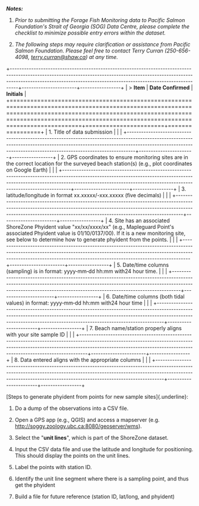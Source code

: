***Notes:***

1.  *Prior to submitting the Forage Fish Monitoring data to Pacific Salmon Foundation's Strait of Georgia (SOG) Data Centre, please complete the checklist to minimize possible entry errors within the dataset.*

2.  *The following steps may require clarification or assistance from Pacific Salmon Foundation. Please feel free to contact Terry Curran (250-656-4098, <terry.curran@shaw.ca>) at any time.*

+---------------------------------------------------------------------------------------------------------------------------------------------------------------------------------------------------------------------------------------------+-----------------------+-----------------+
| > **Item**                                                                                                                                                                                                                                  | **Date Confirmed**    | **Initials**    |
+=============================================================================================================================================================================================================================================+=======================+=================+
| 1.  Title of data submission                                                                                                                                                                                                                |                       |                 |
+---------------------------------------------------------------------------------------------------------------------------------------------------------------------------------------------------------------------------------------------+-----------------------+-----------------+
| 2.  GPS coordinates to ensure monitoring sites are in the correct location for the surveyed beach station(s) (e.g., plot coordinates on Google Earth)                                                                                       |                       |                 |
+---------------------------------------------------------------------------------------------------------------------------------------------------------------------------------------------------------------------------------------------+-----------------------+-----------------+
| 3.  latitude/longitude in format xx.xxxxx/-xxx.xxxxx (five decimals)                                                                                                                                                                        |                       |                 |
+---------------------------------------------------------------------------------------------------------------------------------------------------------------------------------------------------------------------------------------------+-----------------------+-----------------+
| 4.  Site has an associated ShoreZone Phyident value "xx/xx/xxxx/xx" (e.g., Mapleguard Point's associated Phyident value is 01/10/0137/00). If it is a new monitoring site, see below to determine how to generate phyident from the points. |                       |                 |
+---------------------------------------------------------------------------------------------------------------------------------------------------------------------------------------------------------------------------------------------+-----------------------+-----------------+
| 5.  Date/time columns (sampling) is in format: yyyy‑mm‑dd hh:mm with24 hour time.                                                                                                                                                           |                       |                 |
+---------------------------------------------------------------------------------------------------------------------------------------------------------------------------------------------------------------------------------------------+-----------------------+-----------------+
| 6.  Date/time columns (both tidal values) in format: yyyy‑mm‑dd hh:mm with24 hour time                                                                                                                                                      |                       |                 |
+---------------------------------------------------------------------------------------------------------------------------------------------------------------------------------------------------------------------------------------------+-----------------------+-----------------+
| 7.  Beach name/station properly aligns with your site sample ID                                                                                                                                                                             |                       |                 |
+---------------------------------------------------------------------------------------------------------------------------------------------------------------------------------------------------------------------------------------------+-----------------------+-----------------+
| 8.  Data entered aligns with the appropriate columns                                                                                                                                                                                        |                       |                 |
+---------------------------------------------------------------------------------------------------------------------------------------------------------------------------------------------------------------------------------------------+-----------------------+-----------------+

[Steps to generate phyident from points for new sample sites]{.underline}:

1.  Do a dump of the observations into a CSV file.

2.  Open a GPS app (e.g., QGIS) and access a mapserver (e.g. <http://soggy.zoology.ubc.ca:8080/geoserver/wms>).

3.  Select the "**unit lines**", which is part of the ShoreZone dataset.

4.  Input the CSV data file and use the latitude and longitude for positioning. This should display the points on the unit lines.

5.  Label the points with station ID.

6.  Identify the unit line segment where there is a sampling point, and thus get the phyident

7.  Build a file for future reference (station ID, lat/long, and phyident)
